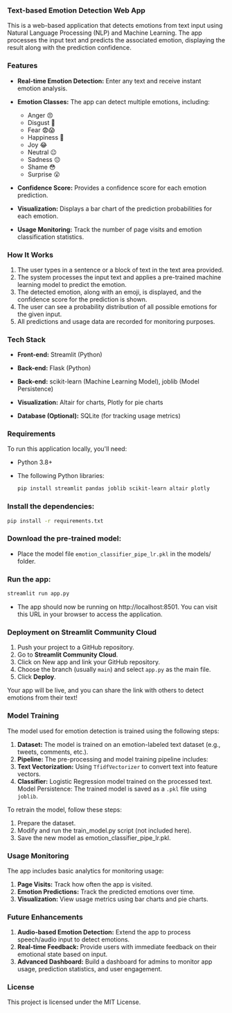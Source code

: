 ### Text-based Emotion Detection Web App

This is a web-based application that detects emotions from text input using Natural Language Processing (NLP) and Machine Learning. The app processes the input text and predicts the associated emotion, displaying the result along with the prediction confidence.
### Features

   - **Real-time Emotion Detection:** Enter any text and receive instant emotion analysis.
   - **Emotion Classes:** The app can detect multiple emotions, including:
       - Anger 😠
       - Disgust 🤮
       - Fear 😨😱
       - Happiness 🤗
       - Joy 😂
       - Neutral 😐
       - Sadness 😔
       - Shame 😳
       - Surprise 😮
       
- **Confidence Score:** Provides a confidence score for each emotion prediction.

- **Visualization:** Displays a bar chart of the prediction probabilities for each emotion.

- **Usage Monitoring:** Track the number of page visits and emotion classification statistics.

### How It Works

1. The user types in a sentence or a block of text in the text area provided.
2. The system processes the input text and applies a pre-trained machine learning model to predict the emotion.
3. The detected emotion, along with an emoji, is displayed, and the confidence score for the prediction is shown.
4.  The user can see a probability distribution of all possible emotions for the given input.
5. All predictions and usage data are recorded for monitoring purposes.

### Tech Stack

- **Front-end:** Streamlit (Python)

- **Back-end:** Flask (Python)

- **Back-end:** scikit-learn (Machine Learning Model), joblib (Model Persistence)

- **Visualization:** Altair for charts, Plotly for pie charts

- **Database (Optional):** SQLite (for tracking usage metrics)

### Requirements

To run this application locally, you'll need:

- Python 3.8+
- The following Python libraries:

    ```bash 
    pip install streamlit pandas joblib scikit-learn altair plotly
    ```
### Install the dependencies:

```bash
pip install -r requirements.txt
```
### Download the pre-trained model:

- Place the model file ```emotion_classifier_pipe_lr.pkl``` in the models/ folder.

### Run the app:

```bash
streamlit run app.py
```
- The app should now be running on http://localhost:8501. You can visit this URL in your browser to access the application.

### Deployment on Streamlit Community Cloud

1. Push your project to a GitHub repository.
2. Go to **Streamlit Community Cloud**.
3. Click on New app and link your GitHub repository.
4. Choose the branch (usually ```main```) and select ```app.py``` as the main file.
5. Click **Deploy**.

Your app will be live, and you can share the link with others to detect emotions from their text!
### Model Training

The model used for emotion detection is trained using the following steps:

1. **Dataset:** The model is trained on an emotion-labeled text dataset (e.g., tweets, comments, etc.).
2. **Pipeline:** The pre-processing and model training pipeline includes:
3. **Text Vectorization:** Using ```TfidfVectorizer``` to convert text into feature vectors.
4. **Classifier:** Logistic Regression model trained on the processed text.
    Model Persistence: The trained model is saved as a ```.pkl``` file using ```joblib```.

To retrain the model, follow these steps:

1. Prepare the dataset.
2.  Modify and run the train_model.py script (not included here).
3. Save the new model as emotion_classifier_pipe_lr.pkl.

### Usage Monitoring

The app includes basic analytics for monitoring usage:

1. **Page Visits:** Track how often the app is visited.
2. **Emotion Predictions:** Track the predicted emotions over time.
3. **Visualization:** View usage metrics using bar charts and pie charts.

### Future Enhancements

1. **Audio-based Emotion Detection:** Extend the app to process speech/audio input to detect emotions.
3. **Real-time Feedback:** Provide users with immediate feedback on their emotional state based on input.
4. **Advanced Dashboard:** Build a dashboard for admins to monitor app usage, prediction statistics, and user engagement.

### License

This project is licensed under the MIT License.
